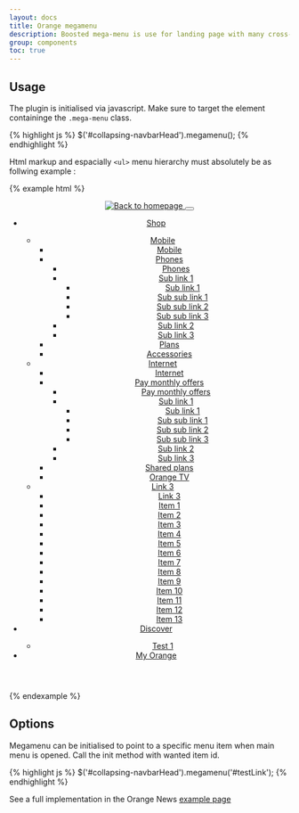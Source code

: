 ```yaml
---
layout: docs
title: Orange megamenu
description: Boosted mega-menu is use for landing page with many cross-link
group: components
toc: true
---
```


## Usage

The plugin is initialised via javascript. Make sure to target the element containinge the `.mega-menu` class.

{% highlight js %}
$('#collapsing-navbarHead').megamenu();
{% endhighlight %}

Html markup and espacially `<ul>` menu hierarchy must absolutely be as follwing example :

{% example html %}
<header role="banner">
    <nav class="navbar navbar-expand-md navbar-dark bg-dark" role="navigation">
        <div class="container">
          <a class="navbar-brand" href="#">
            <img src="../../../../dist/img/orange_logo.svg" alt="Back to homepage" title="Go to homepage" />
          </a>
          <button class="navbar-toggler" type="button" data-toggle="collapse" data-target="#collapsing-navbarHead" aria-controls="collapsing-navbarHead"
            aria-expanded="false" aria-label="Toggle navigation">
            <span class="navbar-toggler-icon"></span>
          </button>
          <div class="mega-menu navbar-collapse collapse" id="collapsing-navbarHead">
            <ul class="navbar-nav">
              <li class="nav-item">
                <a class="nav-link collapsed" href="#mega-level-1-collapse" data-toggle="collapse">Shop</a>
                <div class="mega-menu-panel collapse" id="mega-level-1-collapse">
                  <div class="container">
                    <ul class="navbar-nav">
                      <li class="nav-item">
                        <a class="nav-link" href="">Mobile</a>
                        <ul class="navbar-nav">
                          <li class="nav-item"><a class="nav-link back" href="">Mobile</a></li>
                          <li class="nav-item">
                            <a class="nav-link" href="">Phones</a>
                            <ul class="navbar-nav">
                              <li class="nav-item"><a class="nav-link back" href="">Phones</a></li>
                              <li class="nav-item">
                                <a class="nav-link" href="" id="testLink">Sub link 1</a>
                                <ul class="navbar-nav">
                                  <li class="nav-item"><a class="nav-link back" href="">Sub link 1</a></li>
                                  <li class="nav-item"><a class="nav-link" href="">Sub sub link 1</a></li>
                                  <li class="nav-item"><a class="nav-link" href="">Sub sub link 2</a></li>
                                  <li class="nav-item"><a class="nav-link" href="">Sub sub link 3</a></li>
                                </ul>
                              </li>
                              <li class="nav-item"><a class="nav-link" href="">Sub link 2</a></li>
                              <li class="nav-item"><a class="nav-link" href="">Sub link 3</a></li>
                            </ul>
                          </li>
                          <li class="nav-item"><a class="nav-link" href="">Plans</a></li>
                          <li class="nav-item"><a class="nav-link" href="">Accessories</a></li>
                        </ul>
                      </li>
                      <li class="nav-item">
                        <a class="nav-link" href="">Internet</a>
                        <ul class="navbar-nav">
                          <li class="nav-item"><a class="nav-link back" href="">Internet</a></li>
                          <li class="nav-item">
                            <a class="nav-link" href="">Pay monthly offers</a>
                            <ul class="navbar-nav">
                              <li class="nav-item"><a class="nav-link back" href="">Pay monthly offers</a></li>
                              <li class="nav-item">
                                <a class="nav-link" href="">Sub link 1</a>
                                <ul class="navbar-nav">
                                  <li class="nav-item"><a class="nav-link back" href="">Sub link 1</a></li>
                                  <li class="nav-item"><a class="nav-link" href="">Sub sub link 1</a></li>
                                  <li class="nav-item"><a class="nav-link" href="">Sub sub link 2</a></li>
                                  <li class="nav-item"><a class="nav-link" href="">Sub sub link 3</a></li>
                                </ul>
                              </li>
                              <li class="nav-item"><a class="nav-link" href="">Sub link 2</a></li>
                              <li class="nav-item"><a class="nav-link" href="">Sub link 3</a></li>
                            </ul>
                          </li>
                          <li class="nav-item"><a class="nav-link" href="">Shared plans</a></li>
                          <li class="nav-item"><a class="nav-link" href="">Orange TV</a></li>
                        </ul>
                      </li>
                      <li class="nav-item">
                        <a class="nav-link" href="#">Link 3</a>
                        <ul class="navbar-nav">
                          <li class="nav-item"><a class="nav-link back" href="">Link 3</a></li>
                          <li class="nav-item"><a class="nav-link" href="">Item 1</a></li>
                          <li class="nav-item"><a class="nav-link" href="">Item 2</a></li>
                          <li class="nav-item"><a class="nav-link" href="">Item 3</a></li>
                          <li class="nav-item"><a class="nav-link" href="">Item 4</a></li>
                          <li class="nav-item"><a class="nav-link" href="">Item 5</a></li>
                          <li class="nav-item"><a class="nav-link" href="">Item 6</a></li>
                          <li class="nav-item"><a class="nav-link" href="">Item 7</a></li>
                          <li class="nav-item"><a class="nav-link" href="">Item 8</a></li>
                          <li class="nav-item"><a class="nav-link" href="">Item 9</a></li>
                          <li class="nav-item"><a class="nav-link" href="">Item 10</a></li>
                          <li class="nav-item"><a class="nav-link" href="">Item 11</a></li>
                          <li class="nav-item"><a class="nav-link" href="">Item 12</a></li>
                          <li class="nav-item"><a class="nav-link" href="">Item 13</a></li>
                        </ul>
                      </li>
                    </ul>
                    <a data-toggle="collapse" href="#mega-level-1-collapse" aria-expanded="true" aria-controls="collapse-shop" title="close shop menu"><span class="svg-delete"></span></a>
                  </div>
                </div>
              </li>
              <li class="nav-item">
                <a class="nav-link collapsed" href="#mega-level-2-collapse" data-toggle="collapse">Discover</a>
                <div class="mega-menu-panel collapse" id="mega-level-2-collapse">
                  <div class="container">
                    <ul class="navbar-nav">
                      <li class="nav-item">
                        <a class="nav-link" href="">Test 1</a>
                      </li>
                    </ul>
                    <a data-toggle="collapse" href="#mega-level-2-collapse" aria-expanded="false" aria-controls="mega-level-2-collapse" title="close discover menu"><span class="svg-delete"></span></a>
                  </div>
                </div>
              </li>
              <li class="nav-item"><a class="nav-link collapsed" href="" data-toggle="collapse">My Orange</a></li>
            </ul>
          </div>
        </div>
      </nav>
    </header>
{% endexample %}

## Options

Megamenu can be initialised to point to a specific menu item when main menu is opened. Call the init method with wanted item id.

{% highlight js %}
$('#collapsing-navbarHead').megamenu('#testLink');
{% endhighlight %}

See a full implementation in the Orange News [example page](../../examples/orange-news/)
